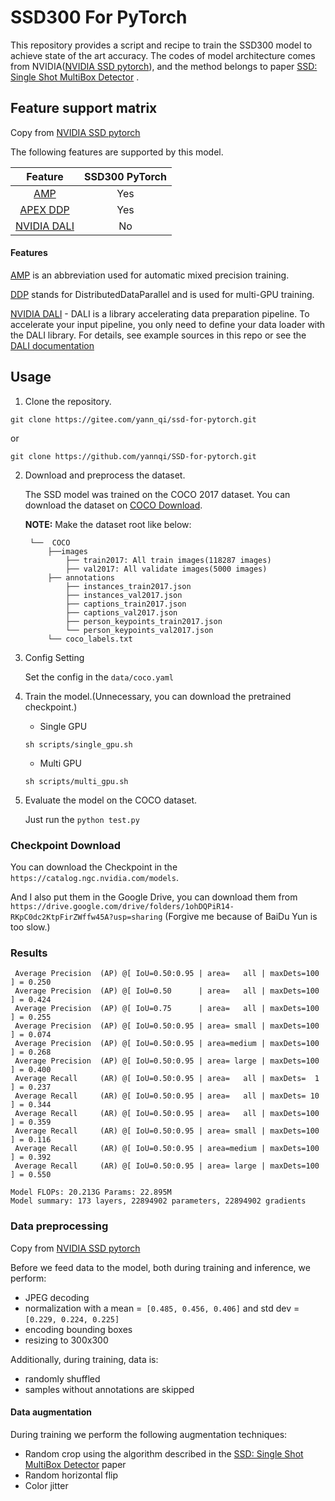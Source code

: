 # SSD300  For PyTorch

This repository provides a script and recipe to train the SSD300 model to achieve state of the art accuracy.
The codes of model architecture comes from NVIDIA([NVIDIA SSD pytorch](https://github.com/NVIDIA/DeepLearningExamples/tree/master/PyTorch/Detection/SSD)), and the method belongs to paper [SSD: Single Shot MultiBox Detector](https://arxiv.org/abs/1512.02325) .

## Feature support matrix

Copy from [NVIDIA SSD pytorch](https://github.com/NVIDIA/DeepLearningExamples/tree/master/PyTorch/Detection/SSD)

The following features are supported by this model.

| **Feature** | **SSD300  PyTorch** |
|:---------:|:----------:|
|[AMP](https://pytorch.org/docs/stable/amp.html)                                        |  Yes |
|[APEX DDP](https://pytorch.org/tutorials/intermediate/ddp_tutorial.html)               |  Yes |
|[NVIDIA DALI](https://docs.nvidia.com/deeplearning/sdk/dali-release-notes/index.html)  |  No |

#### Features

[AMP](https://pytorch.org/docs/stable/amp.html) is an abbreviation used for automatic mixed precision training.

[DDP](https://nvidia.github.io/apex/parallel.html) stands for DistributedDataParallel and is used for multi-GPU training.

[NVIDIA DALI](https://docs.nvidia.com/deeplearning/sdk/dali-release-notes/index.html) - DALI is a library accelerating data preparation pipeline.
To accelerate your input pipeline, you only need to define your data loader
with the DALI library.
For details, see example sources in this repo or see
the [DALI documentation](https://docs.nvidia.com/deeplearning/sdk/dali-developer-guide/docs/index.html)



## Usage

1. Clone the repository.
```
git clone https://gitee.com/yann_qi/ssd-for-pytorch.git

```

or

```
git clone https://github.com/yannqi/SSD-for-pytorch.git

```
2. Download and preprocess the dataset.

    The SSD model was trained on the COCO 2017 dataset. You can download the dataset on  [COCO Download](http://cocodataset.org/#download).

    **NOTE:** Make the dataset root like below:

        └──  COCO 
            ├──images
                ├── train2017: All train images(118287 images)
                ├── val2017: All validate images(5000 images)
            ├── annotations
                ├── instances_train2017.json
                ├── instances_val2017.json
                ├── captions_train2017.json
                ├── captions_val2017.json
                ├── person_keypoints_train2017.json
                └── person_keypoints_val2017.json
            └── coco_labels.txt

3. Config Setting 

    Set the config in the `data/coco.yaml`

4. Train the model.(Unnecessary, you can download the pretrained checkpoint.)


   - Single GPU
   
    `sh scripts/single_gpu.sh`
   - Multi GPU

    `sh scripts/multi_gpu.sh`

5.  Evaluate the model on the COCO dataset.

    Just run the `python test.py`


### Checkpoint Download

You can download the Checkpoint in the `https://catalog.ngc.nvidia.com/models`.

And I also put them in the Google Drive, you can download them from `https://drive.google.com/drive/folders/1ohDQPiR14-RKpC0dc2KtpFirZWffw45A?usp=sharing` (Forgive me because of BaiDu Yun is too slow.)

### Results

```
 Average Precision  (AP) @[ IoU=0.50:0.95 | area=   all | maxDets=100 ] = 0.250
 Average Precision  (AP) @[ IoU=0.50      | area=   all | maxDets=100 ] = 0.424
 Average Precision  (AP) @[ IoU=0.75      | area=   all | maxDets=100 ] = 0.255
 Average Precision  (AP) @[ IoU=0.50:0.95 | area= small | maxDets=100 ] = 0.074
 Average Precision  (AP) @[ IoU=0.50:0.95 | area=medium | maxDets=100 ] = 0.268
 Average Precision  (AP) @[ IoU=0.50:0.95 | area= large | maxDets=100 ] = 0.400
 Average Recall     (AR) @[ IoU=0.50:0.95 | area=   all | maxDets=  1 ] = 0.237
 Average Recall     (AR) @[ IoU=0.50:0.95 | area=   all | maxDets= 10 ] = 0.344
 Average Recall     (AR) @[ IoU=0.50:0.95 | area=   all | maxDets=100 ] = 0.359
 Average Recall     (AR) @[ IoU=0.50:0.95 | area= small | maxDets=100 ] = 0.116
 Average Recall     (AR) @[ IoU=0.50:0.95 | area=medium | maxDets=100 ] = 0.392
 Average Recall     (AR) @[ IoU=0.50:0.95 | area= large | maxDets=100 ] = 0.550
```

```
Model FLOPs: 20.213G Params: 22.895M
Model summary: 173 layers, 22894902 parameters, 22894902 gradients

```




### Data preprocessing

Copy from [NVIDIA SSD pytorch](https://github.com/NVIDIA/DeepLearningExamples/tree/master/PyTorch/Detection/SSD)


Before we feed data to the model, both during training and inference, we perform:
* JPEG decoding
* normalization with a mean =` [0.485, 0.456, 0.406]` and std dev = `[0.229, 0.224, 0.225]`
* encoding bounding boxes
* resizing to 300x300

Additionally, during training, data is:
* randomly shuffled
* samples without annotations are skipped

#### Data augmentation

During training we perform the following augmentation techniques:
* Random crop using the algorithm described in the [SSD: Single Shot MultiBox Detector](https://arxiv.org/abs/1512.02325) paper
* Random horizontal flip
* Color jitter






